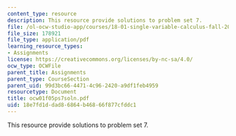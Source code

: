```yaml
---
content_type: resource
description: This resource provide solutions to problem set 7.
file: /ol-ocw-studio-app/courses/18-01-single-variable-calculus-fall-2005/18e7fd1ddad86864b46866f877cfddc1_ocw01f05ps7soln.pdf
file_size: 178921
file_type: application/pdf
learning_resource_types:
- Assignments
license: https://creativecommons.org/licenses/by-nc-sa/4.0/
ocw_type: OCWFile
parent_title: Assignments
parent_type: CourseSection
parent_uid: 99d3bc66-4471-4c96-2420-a9df1feb4959
resourcetype: Document
title: ocw01f05ps7soln.pdf
uid: 18e7fd1d-dad8-6864-b468-66f877cfddc1
---
```

This resource provide solutions to problem set 7.